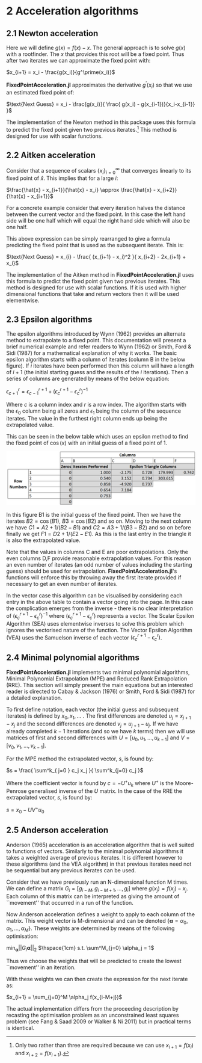 
# 2 Acceleration algorithms

## 2.1 Newton acceleration

Here we will define $g(x) = f(x) - x$. The general approach is to solve $g(x)$ with a rootfinder. The $x$ that provides this root will be a fixed point. Thus after two iterates we can approximate the fixed point with:

$x_{i+1} = x_i - \frac{g(x_i)}{g^\prime(x_i)}$

**FixedPointAcceleration.jl** approximates the derivative $g^\prime(x_i)$ so that we use an estimated fixed point of:

$\text{Next Guess} = x_i - \frac{g(x_i)}{  \frac{ g(x_i) - g(x_{i-1})}{x_i-x_{i-1}}      }$

The implementation of the Newton method in this package uses this formula to predict the fixed point given two previous iterates.[^1] This method is designed for use with scalar functions.

[^1]: Only two rather than three are required because we can use $x_{i+1} = f(x_i)$ and $x_{i+2} = f(x_{i+1})$.


## 2.2 Aitken acceleration

Consider that a sequence of scalars $\{ x_i \}_{i=0}^\infty$ that converges linearly to its fixed point of $\hat{x}$. This implies that for a large $i$:

$\frac{\hat{x} - x_{i+1}}{\hat{x} - x_i} \approx \frac{\hat{x} - x_{i+2}}{\hat{x} - x_{i+1}}$

For a concrete example consider that every iteration halves the distance between the current vector and the fixed point. In this case the left hand side will be one half which will equal the right hand side which will also be one half.

This above expression can be simply rearranged to give a formula predicting the fixed point that is used as the subsequent iterate. This is:

$\text{Next Guess} = x_{i} - \frac{  (x_{i+1} - x_i)^2  }{  x_{i+2} - 2x_{i+1} + x_i}$

The implementation of the Aitken method in **FixedPointAcceleration.jl** uses this formula to predict the fixed point given two previous iterates. This method is designed for use with scalar functions. If it is used with higher dimensional functions that take and return vectors then it will be used elementwise.

## 2.3 Epsilon algorithms

The epsilon algorithms introduced by Wynn (1962) provides an alternate method to extrapolate to a fixed point. This documentation will present a brief numerical example and refer readers to Wynn (1962) or  Smith, Ford & Sidi (1987) for a mathematical explanation of why it works.
The basic epsilon algorithm starts with a column of iterates (column B in the below figure). If $i$ iterates have been performed then this column will have a length of $i+1$ (the initial starting guess and the results of the $i$ iterations). Then a series of columns are generated by means of the below equation:

$\epsilon_{c+1}^r = \epsilon_{c-1}^{r+1} + (\epsilon_{c}^{r+1} - \epsilon_{c}^{r})^{-1}$

Where $c$ is a column index and $r$ is a row index. The algorithm starts with the $\epsilon_0$ column being all zeros and $\epsilon_1$ being the column of the sequence iterates. The value in the furthest right column ends up being the extrapolated value.

This can be seen in the below table which uses an epsilon method to find the fixed point of $\cos(x)$ with an initial guess of a fixed point of $1$.

![The Epsilon Algorithm applied to the cos(x) function](EpsilonTriangle.png)

In this figure B1 is the initial guess of the fixed point. Then we have the iterates $B2 = \cos(B1)$, $B3 = \cos(B2)$ and so on. Moving to the next column we have $C1 = A2 + 1/(B2-B1)$ and $C2 = A3 + 1/(B3-B2)$ and so on before finally we get $F1 = D2 + 1/(E2-E1)$. As this is the last entry in the triangle it is also the extrapolated value.

Note that the values in columns C and E are poor extrapolations. Only the even columns D,F provide reasonable extrapolation values. For this reason an even number of iterates (an odd number of values including the starting guess) should be used for extrapolation. **FixedPointAcceleration.jl**'s functions will enforce this by throwing away the first iterate provided if necessary to get an even number of iterates.

In the vector case this algorithm can be visualised by considering each entry in the above table to contain a vector going into the page. In this case the complication emerges from the inverse - there is no clear interpretation of $(\epsilon_{c}^{r+1} - \epsilon_{c}^{r})^{-1}$ where $(\epsilon_{c}^{r+1} - \epsilon_{c}^{r})$ represents a vector. The Scalar Epsilon Algorithm (SEA) uses elementwise inverses to solve this problem which ignores the vectorised nature of the function. The Vector Epsilon Algorithm (VEA) uses the Samuelson inverse of each vector $(\epsilon_{c}^{r+1} - \epsilon_{c}^{r})$.

## 2.4 Minimal polynomial algorithms

**FixedPointAcceleration.jl** implements two minimal polynomial algorithms, Minimal Polynomial Extrapolation (MPE) and Reduced Rank Extrapolation (RRE). This section will simply present the main equations but an interested reader is directed to Cabay & Jackson (1976) or Smith, Ford & Sidi (1987) for a detailed explanation.

To first define notation, each vector (the initial guess and subsequent iterates) is defined by $x_0, x_1, ...$ . The first differences are denoted $u_j = x_{j+1} - x_{j}$ and the second differences are denoted $v_j = u_{j+1} - u_j$. If we have already completed $k-1$ iterations (and so we have $k$ terms) then we will use matrices of first and second differences with $U = [ u_0 , u_1 , ... , u_{k-1} ]$ and $V = [ v_0 , v_1, ... , v_{k-1} ]$.

For the MPE method the extrapolated vector, $s$, is found by:

$s = \frac{ \sum^k_{ j=0 }  c_j x_j }{ \sum^k_{j=0} c_j }$

Where the coefficient vector is found by $c = -U^{+} u_k$ where $U^{+}$  is the Moore-Penrose generalised inverse of the $U$ matrix.
In the case of the RRE the extrapolated vector, $s$, is found by:

$s = x_0 - U V^+ u_0$

## 2.5 Anderson acceleration

Anderson (1965) acceleration is an acceleration algorithm that is well suited to functions of vectors. Similarly to the minimal polynomial algorithms it takes a weighted average of previous iterates. It is different however to these algorithms (and the VEA algorithm) in that previous iterates need not be sequential but any previous iterates can be used.

Consider that we have previously run an N-dimensional function M times. We can define a matrix $G_i = [g_{i-M} , g_{i-M+1}, ... , g_i]$ where $g(x_j) = f(x_j) - x_j$. Each column of this matrix can be interpreted as giving the amount of ``movement'' that occurred in a run of the function.

Now Anderson acceleration defines a weight to apply to each column of the matrix. This weight vector is M-dimensional and can be denoted $\{\mathbf{\alpha} = \alpha_0, \alpha_1,  ... , \alpha_M\}$. These weights are determined by means of the following optimisation:

$\min_\mathbf{\alpha} \vert\vert G_i \mathbf{\alpha} \vert\vert_2$
$\hspace{1cm} s.t. \sum^M_{j=0} \alpha_j = 1$

Thus we choose the weights that will be predicted to create the lowest ``movement'' in an iteration.

With these weights we can then create the expression for the next iterate as:

$x_{i+1} = \sum_{j=0}^M \alpha_j f(x_{i-M+j})$

The actual implementation differs from the proceeding description by recasting the optimisation problem as an unconstrained least squares problem (see Fang & Saad 2009 or Walker & Ni 2011) but in practical terms is identical.
